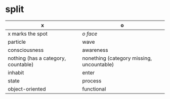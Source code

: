 # split

| x                                   | o                                         |
| ----------------------------------- | ----------------------------------------- |
| x marks the spot                    | _o face_                                  |
| particle                            | wave                                      |
| consciousness                       | awareness                                 |
| nothing (has a category, countable) | nonething (category missing, uncountable) |
| inhabit                             | enter                                     |
| state                               | process                                   |
| object-oriented                     | functional                                |
